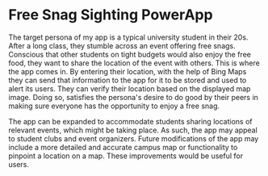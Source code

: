 # Free Snag Sighting PowerApp

The target persona of my app is a typical university student in their 20s. After a long class, they stumble across an event offering free snags. Conscious that other students on tight budgets would also enjoy the free food, they want to share the location of the event with others. This is where the app comes in. By entering their location, with the help of Bing Maps they can send that information to the app for it to be stored and used to alert its users. They can verify their location based on the displayed map image. Doing so, satisfies the persona's desire to do good by their peers in making sure everyone has the opportunity to enjoy a free snag. 

The app can be expanded to accommodate students sharing locations of relevant events, which might be taking place. As such, the app may appeal to student clubs and event organizers. Future modifications of the app may include a more detailed and accurate campus map or functionality to pinpoint a location on a map. These improvements would be useful for users.
